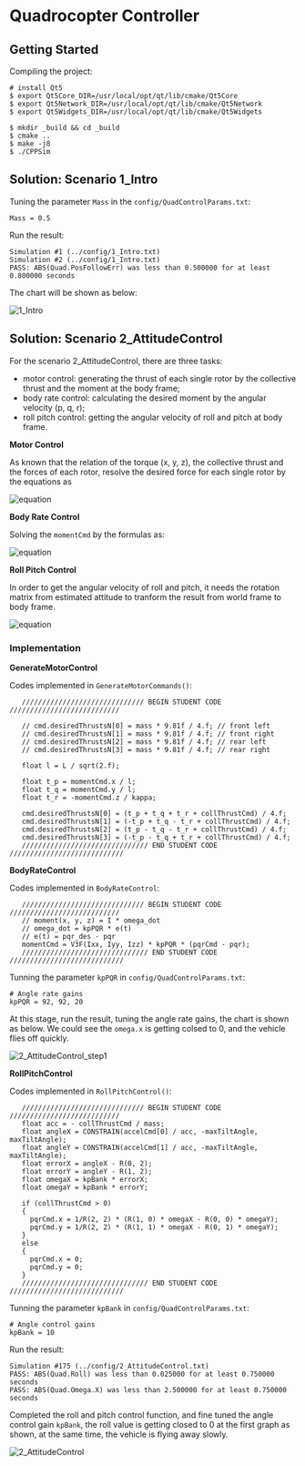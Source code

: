 # Quadrocopter Controller

## Getting Started

Compiling the project:

```
# install Qt5
$ export Qt5Core_DIR=/usr/local/opt/qt/lib/cmake/Qt5Core
$ export Qt5Network_DIR=/usr/local/opt/qt/lib/cmake/Qt5Network
$ export Qt5Widgets_DIR=/usr/local/opt/qt/lib/cmake/Qt5Widgets

$ mkdir _build && cd _build
$ cmake ..
$ make -j8
$ ./CPPSim
```

## Solution: Scenario 1_Intro

Tuning the parameter ``Mass`` in the ``config/QuadControlParams.txt``:

```
Mass = 0.5
```

Run the result:

```
Simulation #1 (../config/1_Intro.txt)
Simulation #2 (../config/1_Intro.txt)
PASS: ABS(Quad.PosFollowErr) was less than 0.500000 for at least 0.800000 seconds
```

The chart will be shown as below:

![1_Intro](./images/1_Intro.png)


## Solution: Scenario 2_AttitudeControl

For the scenario 2_AttitudeControl, there are three tasks:

- motor control: generating the thrust of each single rotor by the collective thrust
and the moment at the body frame;
- body rate control: calculating the desired moment by the angular velocity (p, q, r); 
- roll pitch control: getting the angular velocity of roll and pitch at body frame.

**Motor Control**

As known that the relation of the torque (x, y, z), the collective thrust and the forces of
each rotor, resolve the desired force for each single rotor by the equations as

![equation](./images/generate_motor_control.gif)

**Body Rate Control**

Solving the ``momentCmd`` by the formulas as:

![equation](./images/body_rate_control.gif)

**Roll Pitch Control**

In order to get the angular velocity of roll and pitch, it needs the rotation matrix from
estimated attitude to tranform the result from world frame to body frame.

![equation](./images/roll_pitch_control.gif)

### Implementation

**GenerateMotorControl**

Codes implemented in ``GenerateMotorCommands()``:

```
   ////////////////////////////// BEGIN STUDENT CODE ///////////////////////////

   // cmd.desiredThrustsN[0] = mass * 9.81f / 4.f; // front left
   // cmd.desiredThrustsN[1] = mass * 9.81f / 4.f; // front right
   // cmd.desiredThrustsN[2] = mass * 9.81f / 4.f; // rear left
   // cmd.desiredThrustsN[3] = mass * 9.81f / 4.f; // rear right

   float l = L / sqrt(2.f);

   float t_p = momentCmd.x / l;
   float t_q = momentCmd.y / l;
   float t_r = -momentCmd.z / kappa;

   cmd.desiredThrustsN[0] = (t_p + t_q + t_r + collThrustCmd) / 4.f;
   cmd.desiredThrustsN[1] = (-t_p + t_q - t_r + collThrustCmd) / 4.f;
   cmd.desiredThrustsN[2] = (t_p - t_q - t_r + collThrustCmd) / 4.f;
   cmd.desiredThrustsN[3] = (-t_p - t_q + t_r + collThrustCmd) / 4.f;
   /////////////////////////////// END STUDENT CODE ////////////////////////////
```

**BodyRateControl**

Codes implemented in ``BodyRateControl``:

```
   ////////////////////////////// BEGIN STUDENT CODE ///////////////////////////
   // moment(x, y, z) = I * omega_dot
   // omega_dot = kpPQR * e(t)
   // e(t) = pqr_des - pqr
   momentCmd = V3F(Ixx, Iyy, Izz) * kpPQR * (pqrCmd - pqr);
   /////////////////////////////// END STUDENT CODE ////////////////////////////
```

Tunning the parameter ``kpPQR`` in ``config/QuadControlParams.txt``:

```
# Angle rate gains
kpPQR = 92, 92, 20
```

At this stage, run the result, tuning the angle rate gains, the chart is shown as
below. We could see the ``omega.x`` is getting colsed to 0, and the vehicle flies
off quickly.

![2_AttitudeControl_step1](./images/2_AttitudeControl_step1.png)

**RollPitchControl**

Codes implemented in ``RollPitchControl()``:

```
   ////////////////////////////// BEGIN STUDENT CODE ///////////////////////////
   float acc = - collThrustCmd / mass;
   float angleX = CONSTRAIN(accelCmd[0] / acc, -maxTiltAngle, maxTiltAngle);
   float angleY = CONSTRAIN(accelCmd[1] / acc, -maxTiltAngle, maxTiltAngle);
   float errorX = angleX - R(0, 2);
   float errorY = angleY - R(1, 2);
   float omegaX = kpBank * errorX;
   float omegaY = kpBank * errorY;

   if (collThrustCmd > 0)
   {
     pqrCmd.x = 1/R(2, 2) * (R(1, 0) * omegaX - R(0, 0) * omegaY);
     pqrCmd.y = 1/R(2, 2) * (R(1, 1) * omegaX - R(0, 1) * omegaY);
   }
   else
   {
     pqrCmd.x = 0;
     pqrCmd.y = 0;
   }
   /////////////////////////////// END STUDENT CODE ////////////////////////////
```

Tunning the parameter ``kpBank`` in ``config/QuadControlParams.txt``:

```
# Angle control gains
kpBank = 10
```

Run the result:

```
Simulation #175 (../config/2_AttitudeControl.txt)
PASS: ABS(Quad.Roll) was less than 0.025000 for at least 0.750000 seconds
PASS: ABS(Quad.Omega.X) was less than 2.500000 for at least 0.750000 seconds
```

Completed the roll and pitch control function, and fine tuned the angle control gain
``kpBank``, the roll value is getting closed to 0 at the first graph as shown, at the
same time, the vehicle is flying away slowly. 

![2_AttitudeControl](./images/2_AttitudeControl.png)
